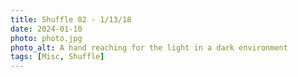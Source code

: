 ```yaml
---
title: Shuffle 02 - 1/13/18
date: 2024-01-10
photo: photo.jpg
photo_alt: A hand reaching for the light in a dark environment
tags: [Misc, Shuffle]
---
```

